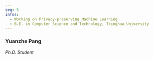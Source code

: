 ```yaml
---
seq: 5
infos:
  - Working on Privacy-preserving Machine Learning
  - B.E. in Computer Science and Technology, Tsinghua University
---
```


### Yuanzhe Pang
<p><i>Ph.D. Student</i></p>
